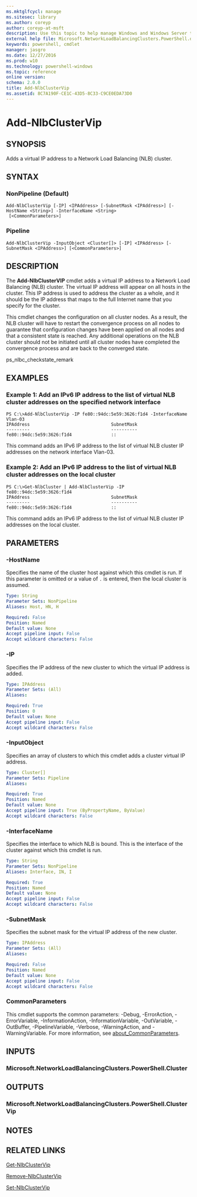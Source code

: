 ```yaml
---
ms.mktglfcycl: manage
ms.sitesec: library
ms.author: coreyp
author: coreyp-at-msft
description: Use this topic to help manage Windows and Windows Server technologies with Windows PowerShell.
external help file: Microsoft.NetworkLoadBalancingClusters.PowerShell.dll-Help.xml
keywords: powershell, cmdlet
manager: jasgro
ms.date: 12/27/2016
ms.prod: w10
ms.technology: powershell-windows
ms.topic: reference
online version: 
schema: 2.0.0
title: Add-NlbClusterVip
ms.assetid: 8C7A190F-CE1C-43D5-8C33-C9CE0EDA73D0
---
```


# Add-NlbClusterVip

## SYNOPSIS
Adds a virtual IP address to a Network Load Balancing (NLB) cluster.

## SYNTAX

### NonPipeline (Default)
```
Add-NlbClusterVip [-IP] <IPAddress> [-SubnetMask <IPAddress>] [-HostName <String>] -InterfaceName <String>
 [<CommonParameters>]
```

### Pipeline
```
Add-NlbClusterVip -InputObject <Cluster[]> [-IP] <IPAddress> [-SubnetMask <IPAddress>] [<CommonParameters>]
```

## DESCRIPTION
The **Add-NlbClusterVIP** cmdlet adds a virtual IP address to a Network Load Balancing (NLB) cluster.
The virtual IP address will appear on all hosts in the cluster.
This IP address is used to address the cluster as a whole, and it should be the IP address that maps to the full Internet name that you specify for the cluster.

This cmdlet changes the configuration on all cluster nodes.
As a result, the NLB cluster will have to restart the convergence process on all nodes to guarantee that configuration changes have been applied on all nodes and that a consistent state is reached.
Any additional operations on the NLB cluster should not be initiated until all cluster nodes have completed the convergence process and are back to the converged state.

ps_nlbc_checkstate_remark

## EXAMPLES

### Example 1: Add an IPv6 IP address to the list of virtual NLB cluster addresses on the specified network interface
```
PS C:\>Add-NlbClusterVip -IP fe80::94dc:5e59:3626:f1d4 -InterfaceName Vlan-03
IPAddress                               SubnetMask 
---------                               ---------- 
fe80::94dc:5e59:3626:f1d4               ::
```

This command adds an IPv6 IP address to the list of virtual NLB cluster IP addresses on the network interface Vlan-03.

### Example 2: Add an IPv6 IP address to the list of virtual NLB cluster addresses on the local cluster
```
PS C:\>Get-NlbCluster | Add-NlbClusterVip -IP fe80::94dc:5e59:3626:f1d4
IPAddress                               SubnetMask 
---------                               ---------- 
fe80::94dc:5e59:3626:f1d4               ::
```

This command adds an IPv6 IP address to the list of virtual NLB cluster IP addresses on the local cluster.

## PARAMETERS

### -HostName
Specifies the name of the cluster host against which this cmdlet is run.
If this parameter is omitted or a value of `.` is entered, then the local cluster is assumed.

```yaml
Type: String
Parameter Sets: NonPipeline
Aliases: Host, HN, H

Required: False
Position: Named
Default value: None
Accept pipeline input: False
Accept wildcard characters: False
```

### -IP
Specifies the IP address of the new cluster to which the virtual IP address is added.

```yaml
Type: IPAddress
Parameter Sets: (All)
Aliases: 

Required: True
Position: 0
Default value: None
Accept pipeline input: False
Accept wildcard characters: False
```

### -InputObject
Specifies an array of clusters to which this cmdlet adds a cluster virtual IP address.

```yaml
Type: Cluster[]
Parameter Sets: Pipeline
Aliases: 

Required: True
Position: Named
Default value: None
Accept pipeline input: True (ByPropertyName, ByValue)
Accept wildcard characters: False
```

### -InterfaceName
Specifies the interface to which NLB is bound.
This is the interface of the cluster against which this cmdlet is run.

```yaml
Type: String
Parameter Sets: NonPipeline
Aliases: Interface, IN, I

Required: True
Position: Named
Default value: None
Accept pipeline input: False
Accept wildcard characters: False
```

### -SubnetMask
Specifies the subnet mask for the virtual IP address of the new cluster.

```yaml
Type: IPAddress
Parameter Sets: (All)
Aliases: 

Required: False
Position: Named
Default value: None
Accept pipeline input: False
Accept wildcard characters: False
```

### CommonParameters
This cmdlet supports the common parameters: -Debug, -ErrorAction, -ErrorVariable, -InformationAction, -InformationVariable, -OutVariable, -OutBuffer, -PipelineVariable, -Verbose, -WarningAction, and -WarningVariable. For more information, see [about_CommonParameters](http://go.microsoft.com/fwlink/?LinkID=113216).

## INPUTS

### Microsoft.NetworkLoadBalancingClusters.PowerShell.Cluster

## OUTPUTS

### Microsoft.NetworkLoadBalancingClusters.PowerShell.ClusterVip

## NOTES

## RELATED LINKS

[Get-NlbClusterVip](./get-nlbclustervip.md)

[Remove-NlbClusterVip](./remove-nlbclustervip.md)

[Set-NlbClusterVip](./set-nlbclustervip.md)


